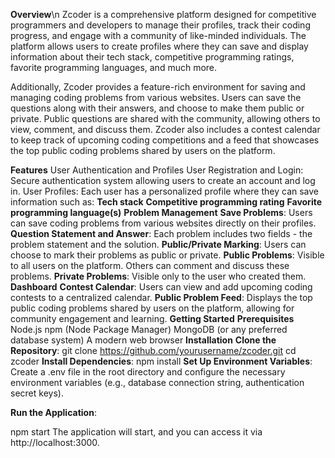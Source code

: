**Overview**\n
Zcoder is a comprehensive platform designed for competitive programmers and developers to manage their profiles, track their coding progress, and engage with a community of like-minded individuals. The platform allows users to create profiles where they can save and display information about their tech stack, competitive programming ratings, favorite programming languages, and much more.

Additionally, Zcoder provides a feature-rich environment for saving and managing coding problems from various websites. Users can save the questions along with their answers, and choose to make them public or private. Public questions are shared with the community, allowing others to view, comment, and discuss them. Zcoder also includes a contest calendar to keep track of upcoming coding competitions and a feed that showcases the top public coding problems shared by users on the platform.

**Features**
User Authentication and Profiles
User Registration and Login: Secure authentication system allowing users to create an account and log in.
User Profiles: Each user has a personalized profile where they can save information such as:
**Tech stack**
**Competitive programming rating**
**Favorite programming language(s)**
**Problem Management**
**Save Problems**: Users can save coding problems from various websites directly on their profiles.
**Question Statement and Answer**: Each problem includes two fields - the problem statement and the solution.
**Public/Private Marking**: Users can choose to mark their problems as public or private.
**Public Problems**: Visible to all users on the platform. Others can comment and discuss these problems.
**Private Problems**: Visible only to the user who created them.
**Dashboard**
**Contest Calendar**: Users can view and add upcoming coding contests to a centralized calendar.
**Public Problem Feed**: Displays the top public coding problems shared by users on the platform, allowing for community engagement and learning.
**Getting Started**
**Prerequisites**
Node.js
npm (Node Package Manager)
MongoDB (or any preferred database system)
A modern web browser
**Installation**
**Clone the Repository**:
git clone https://github.com/yourusername/zcoder.git
cd zcoder
**Install Dependencies**:
npm install
**Set Up Environment Variables**:
Create a .env file in the root directory and configure the necessary environment variables (e.g., database connection string, authentication secret keys).

**Run the Application**:

npm start
The application will start, and you can access it via http://localhost:3000.
